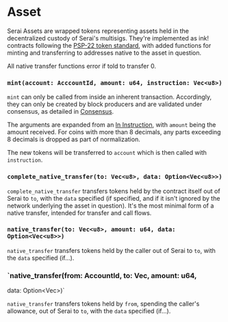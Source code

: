 # Asset

Serai Assets are wrapped tokens representing assets held in the decentralized
custody of Serai's multisigs. They're implemented as ink! contracts following
the
[PSP-22 token standard](https://github.com/w3f/PSPs/blob/master/PSPs/psp-22.md),
with added functions for minting and transferring to addresses native to the
asset in question.

All native transfer functions error if told to transfer 0.

### `mint(account: AcccountId, amount: u64, instruction: Vec<u8>)`

`mint` can only be called from inside an inherent transaction. Accordingly,
they can only be created by block producers and are validated under consensus,
as detailed in [Consensus](../protocol/Consensus.md#consensus).

The arguments are expanded from an
[In Instruction](../integrations/Instructions.md#in-instruction), with `amount`
being the amount received. For coins with more than 8 decimals, any parts
exceeding 8 decimals is dropped as part of normalization.

The new tokens will be transferred to `account` which is then called with
`instruction`.

### `complete_native_transfer(to: Vec<u8>, data: Option<Vec<u8>>)`

`complete_native_transfer` transfers tokens held by the contract itself out of
Serai to `to`, with the `data` specified (if specified, and if it isn't ignored
by the network underlying the asset in question). It's the most minimal form of
a native transfer, intended for transfer and call flows.

### `native_transfer(to: Vec<u8>, amount: u64, data: Option<Vec<u8>>)`

`native_transfer` transfers tokens held by the caller out of Serai to `to`, with
the `data` specified (if...).

### `native_transfer(from: AccountId, to: Vec<u8>, amount: u64,
data: Option<Vec<u8>>)`

`native_transfer` transfers tokens held by `from`, spending the caller's
allowance, out of Serai to `to`, with the `data` specified (if...).

